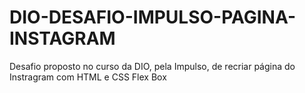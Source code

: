 # DIO-DESAFIO-IMPULSO-PAGINA-INSTAGRAM
Desafio proposto no curso da DIO, pela Impulso, de recriar página do Instragram com HTML e CSS Flex Box
